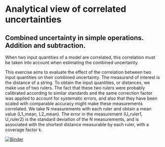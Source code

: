 # Analytical view of correlated uncertainties
## Combined uncertainty in simple operations. Addition and subtraction.

When two input quantities of a model are correlated, this correlation must be taken into account when estimating the combined uncertainty.

This exercise aims to evaluate the effect of the correlation between two input quantities on their combined uncertainty. The measurand of interest is the distance of a string. To obtain the input quantities, or distances, we make use of two rulers. The fact that these two rulers were probably calibrated according to similar standards and the same correction factor was applied to account for systematic errors, and also that they have been scaled with comparable accuracy might make these measurements correlated.
We take N measurements with each ruler and obtain a mean value (L1_mean, L2_mean). The error in the measurement (U_ruler1, U_ruler2) is the standard deviation of the N measurements, and is associated with the shortest distance measurable by each ruler, with a coverage factor k.

[![Binder](https://mybinder.org/badge_logo.svg)](https://mybinder.org/v2/gh/MSCA-LIKE/Analytical-View-of-Correlated-Uncertainties.git/HEAD)
